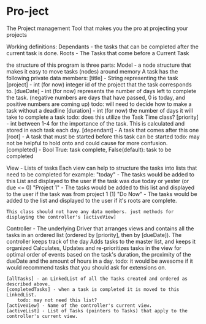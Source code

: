 # Pro-ject 
The Project management Tool that makes you the pro at projecting your projects


Working definitions:
Dependants - the tasks that can be completed after the current task is done.
Roots - The Tasks that come before a Current Task

the structure of this program is three parts:
Model - a node structure that makes it easy to move tasks (nodes) around memory
    A task has the following private data members:
        [title] - String representing the task
        [project] - int (for now) integer id of the project that the task corresponds to.
        [dueDate] - int (for now) represents the number of days left to complete the task.
            (negative numbers are days that have passed, 0 is today, and positive numbers are coming up)
            todo: will need to decide how to make a task without a deadline
        [duration] - int (for now) the number of days it will take to complete a task
            todo: does this utilize the Task Time class?
        [priority] - int between 1-4 for the importance of the task. This is calculated and stored in each task each day.
        [dependant] - A task that comes after this one
        [root] - A task that must be started before this task can be started
            todo: may not be helpful to hold onto and could cause for more confusion.
        [completed] - Bool True: task complete, False(default): task to be completed


View - Lists of tasks
    Each view can help to structure the tasks into lists that need to be completed for example:
    "today"
        - The tasks would be added to this List and displayed to the user if the task was due today or yester (or due <= 0)
    "Project 1"
        - The tasks would be added to this list and displayed to the user if the task was from project 1 (1)
    "Do Now"
        - The tasks would be added to the list and displayed to the user if it's roots are complete.

    This class should not have any data members. just methods for displaying the controller's [activeView]


Controller - The underlying Driver that arranges views and contains all the tasks in an ordered list (ordered by [priority], then by [dueDate]).
    The controller keeps track of the day
    Adds tasks to the master list, and keeps it organized
    Calculates, Updates and re-prioritizes tasks in the view for optimal order of events based on the task's duration, the proximity of the dueDate and the amount of hours in a day.
        todo: it would be awesome if it would recommend tasks that you should ask for extensions on.

    [allTasks] - an LinkedList of all the Tasks created and ordered as described above.
    [completedTasks] - when a task is completed it is moved to this LinkedList.
        todo: may not need this list?
    [activeView] - Name of the controller's current view.
    [activeList] - List of Tasks (pointers to Tasks) that apply to the controller's current view.




